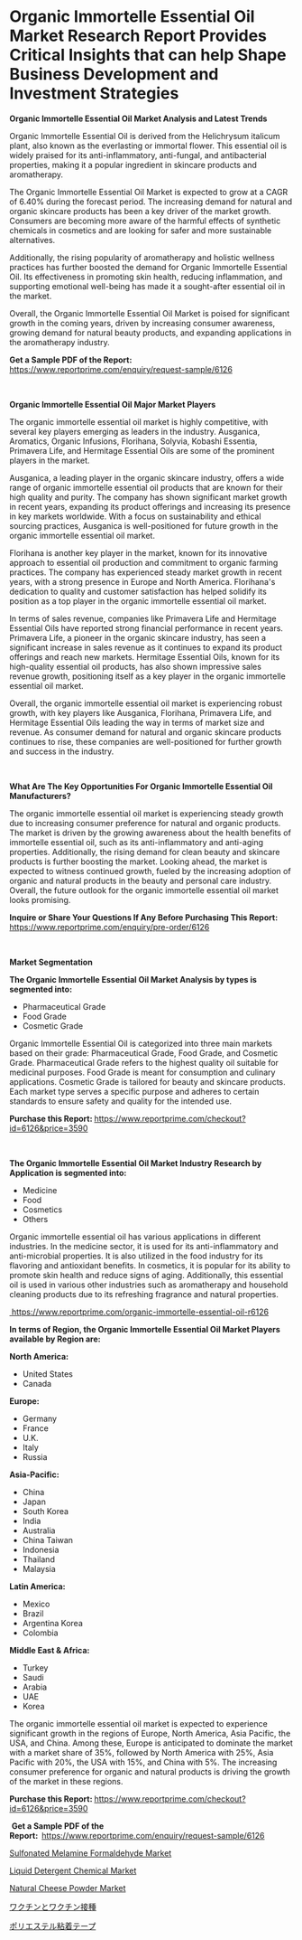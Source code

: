<p><h1>Organic Immortelle Essential Oil Market Research Report Provides Critical Insights that can help Shape Business Development and Investment Strategies</h1></p><p><strong>Organic Immortelle Essential Oil Market Analysis and Latest Trends</strong></p>
<p><p>Organic Immortelle Essential Oil is derived from the Helichrysum italicum plant, also known as the everlasting or immortal flower. This essential oil is widely praised for its anti-inflammatory, anti-fungal, and antibacterial properties, making it a popular ingredient in skincare products and aromatherapy.</p><p>The Organic Immortelle Essential Oil Market is expected to grow at a CAGR of 6.40% during the forecast period. The increasing demand for natural and organic skincare products has been a key driver of the market growth. Consumers are becoming more aware of the harmful effects of synthetic chemicals in cosmetics and are looking for safer and more sustainable alternatives.</p><p>Additionally, the rising popularity of aromatherapy and holistic wellness practices has further boosted the demand for Organic Immortelle Essential Oil. Its effectiveness in promoting skin health, reducing inflammation, and supporting emotional well-being has made it a sought-after essential oil in the market.</p><p>Overall, the Organic Immortelle Essential Oil Market is poised for significant growth in the coming years, driven by increasing consumer awareness, growing demand for natural beauty products, and expanding applications in the aromatherapy industry.</p></p>
<p><strong>Get a Sample PDF of the Report:&nbsp;</strong> <a href="https://www.reportprime.com/enquiry/request-sample/6126">https://www.reportprime.com/enquiry/request-sample/6126</a></p>
<p>&nbsp;</p>
<p><strong>Organic Immortelle Essential Oil Major Market Players</strong></p>
<p><p>The organic immortelle essential oil market is highly competitive, with several key players emerging as leaders in the industry. Ausganica, Aromatics, Organic Infusions, Florihana, Solyvia, Kobashi Essentia, Primavera Life, and Hermitage Essential Oils are some of the prominent players in the market.</p><p>Ausganica, a leading player in the organic skincare industry, offers a wide range of organic immortelle essential oil products that are known for their high quality and purity. The company has shown significant market growth in recent years, expanding its product offerings and increasing its presence in key markets worldwide. With a focus on sustainability and ethical sourcing practices, Ausganica is well-positioned for future growth in the organic immortelle essential oil market.</p><p>Florihana is another key player in the market, known for its innovative approach to essential oil production and commitment to organic farming practices. The company has experienced steady market growth in recent years, with a strong presence in Europe and North America. Florihana's dedication to quality and customer satisfaction has helped solidify its position as a top player in the organic immortelle essential oil market.</p><p>In terms of sales revenue, companies like Primavera Life and Hermitage Essential Oils have reported strong financial performance in recent years. Primavera Life, a pioneer in the organic skincare industry, has seen a significant increase in sales revenue as it continues to expand its product offerings and reach new markets. Hermitage Essential Oils, known for its high-quality essential oil products, has also shown impressive sales revenue growth, positioning itself as a key player in the organic immortelle essential oil market.</p><p>Overall, the organic immortelle essential oil market is experiencing robust growth, with key players like Ausganica, Florihana, Primavera Life, and Hermitage Essential Oils leading the way in terms of market size and revenue. As consumer demand for natural and organic skincare products continues to rise, these companies are well-positioned for further growth and success in the industry.</p></p>
<p>&nbsp;</p>
<p><strong>What Are The Key Opportunities For Organic Immortelle Essential Oil Manufacturers?</strong></p>
<p><p>The organic immortelle essential oil market is experiencing steady growth due to increasing consumer preference for natural and organic products. The market is driven by the growing awareness about the health benefits of immortelle essential oil, such as its anti-inflammatory and anti-aging properties. Additionally, the rising demand for clean beauty and skincare products is further boosting the market. Looking ahead, the market is expected to witness continued growth, fueled by the increasing adoption of organic and natural products in the beauty and personal care industry. Overall, the future outlook for the organic immortelle essential oil market looks promising.</p></p>
<p><strong>Inquire or Share Your Questions If Any Before Purchasing This Report:</strong> <a href="https://www.reportprime.com/enquiry/pre-order/6126">https://www.reportprime.com/enquiry/pre-order/6126</a></p>
<p>&nbsp;</p>
<p><strong>Market Segmentation</strong></p>
<p><strong>The Organic Immortelle Essential Oil Market Analysis by types is segmented into:</strong></p>
<p><ul><li>Pharmaceutical Grade</li><li>Food Grade</li><li>Cosmetic Grade</li></ul></p>
<p><p>Organic Immortelle Essential Oil is categorized into three main markets based on their grade: Pharmaceutical Grade, Food Grade, and Cosmetic Grade. Pharmaceutical Grade refers to the highest quality oil suitable for medicinal purposes. Food Grade is meant for consumption and culinary applications. Cosmetic Grade is tailored for beauty and skincare products. Each market type serves a specific purpose and adheres to certain standards to ensure safety and quality for the intended use.</p></p>
<p><strong>Purchase this Report:&nbsp;</strong><a href="https://www.reportprime.com/checkout?id=6126&price=3590">https://www.reportprime.com/checkout?id=6126&price=3590</a></p>
<p>&nbsp;</p>
<p><strong>The Organic Immortelle Essential Oil Market Industry Research by Application is segmented into:</strong></p>
<p><ul><li>Medicine</li><li>Food</li><li>Cosmetics</li><li>Others</li></ul></p>
<p><p>Organic immortelle essential oil has various applications in different industries. In the medicine sector, it is used for its anti-inflammatory and anti-microbial properties. It is also utilized in the food industry for its flavoring and antioxidant benefits. In cosmetics, it is popular for its ability to promote skin health and reduce signs of aging. Additionally, this essential oil is used in various other industries such as aromatherapy and household cleaning products due to its refreshing fragrance and natural properties.</p></p>
<p><a href="https://www.reportprime.com/organic-immortelle-essential-oil-r6126">&nbsp;https://www.reportprime.com/organic-immortelle-essential-oil-r6126</a></p>
<p><strong>In terms of Region, the Organic Immortelle Essential Oil Market Players available by Region are:</strong></p>
<p>
    <p> <strong> North America: </strong>
        <ul>
            <li>United States</li>
            <li>Canada</li>
        </ul>
        </p> 
    <p> <strong> Europe: </strong>
        <ul>
            <li>Germany</li>
            <li>France</li>
            <li>U.K.</li>
            <li>Italy</li>
            <li>Russia</li>
        </ul>
        </p> 
    <p> <strong> Asia-Pacific: </strong>
        <ul>
            <li>China</li>
            <li>Japan</li>
            <li>South Korea</li>
            <li>India</li>
            <li>Australia</li>
            <li>China Taiwan</li>
            <li>Indonesia</li>
            <li>Thailand</li>
            <li>Malaysia</li>
        </ul>
        </p> 
    <p> <strong> Latin America: </strong>
        <ul>
            <li>Mexico</li>
            <li>Brazil</li>
            <li>Argentina Korea</li>
            <li>Colombia</li>
        </ul>
        </p> 
    <p> <strong> Middle East & Africa: </strong>
        <ul>
            <li>Turkey</li>
            <li>Saudi</li>
            <li>Arabia</li>
            <li>UAE</li>
            <li>Korea</li>
        </ul>
    </p>
    </p>
<p><p>The organic immortelle essential oil market is expected to experience significant growth in the regions of Europe, North America, Asia Pacific, the USA, and China. Among these, Europe is anticipated to dominate the market with a market share of 35%, followed by North America with 25%, Asia Pacific with 20%, the USA with 15%, and China with 5%. The increasing consumer preference for organic and natural products is driving the growth of the market in these regions.</p></p>
<p><strong>Purchase this Report: </strong><a href="https://www.reportprime.com/checkout?id=6126&price=3590">https://www.reportprime.com/checkout?id=6126&price=3590</a></p>
<p>&nbsp;<strong>Get a Sample PDF of the Report:&nbsp;&nbsp;</strong><a href="https://www.reportprime.com/enquiry/request-sample/6126">https://www.reportprime.com/enquiry/request-sample/6126</a></p>
<p><strong></strong></p>
<p><p><a href="https://medium.com/@vallieemard78/sulfonated-melamine-formaldehyde-industry-analysis-report-its-market-size-growing-with-a-cagr-of-9-dbdb4cdd96db">Sulfonated Melamine Formaldehyde Market</a></p><p><a href="https://medium.com/@elzaziemann1943/liquid-detergent-chemical-market-research-report-market-forecast-and-growth-prospects-with-a-1b399c59ad19">Liquid Detergent Chemical Market</a></p><p><a href="https://github.com/gulaimolin/Market-Research-Report-List-5/blob/main/natural-cheese-powder-market.md">Natural Cheese Powder Market</a></p><p><a href="https://medium.com/@estasprer20231/%E3%82%B0%E3%83%AD%E3%83%BC%E3%83%90%E3%83%AB%E3%83%AF%E3%82%AF%E3%83%81%E3%83%B3%E3%81%A8%E3%83%AF%E3%82%AF%E3%83%81%E3%83%8D%E3%83%BC%E3%82%B7%E3%83%A7%E3%83%B3%E5%B8%82%E5%A0%B4%E3%81%AE%E8%A6%8F%E6%A8%A1%E3%81%A8%E3%82%B7%E3%82%A7%E3%82%A2%E5%88%86%E6%9E%90-%E8%A3%BD%E5%93%81%E3%82%BF%E3%82%A4%E3%83%97-%E5%BF%9C%E7%94%A8-%E5%9C%B0%E5%9F%9F%E5%88%A5-%E4%BA%88%E6%B8%AC-2024%E5%B9%B4-2031%E5%B9%B4-e5ed51179079">ワクチンとワクチン接種</a></p><p><a href="https://medium.com/@cielostamm/2024%E5%B9%B4%E3%81%8B%E3%82%892031%E5%B9%B4%E3%81%BE%E3%81%A7%E3%81%AE%E3%82%B0%E3%83%AD%E3%83%BC%E3%83%90%E3%83%AB%E3%83%9D%E3%83%AA%E3%82%A8%E3%82%B9%E3%83%86%E3%83%AB%E7%B2%98%E7%9D%80%E3%83%86%E3%83%BC%E3%83%97%E5%B8%82%E5%A0%B4%E3%81%AE%E3%83%88%E3%83%AC%E3%83%B3%E3%83%89%E3%81%AB%E3%81%A4%E3%81%84%E3%81%A6%E3%81%AE%E6%88%A6%E7%95%A5%E7%9A%84%E3%81%AA%E6%B4%9E%E5%AF%9F-101%E3%83%9A%E3%83%BC%E3%82%B8%E3%81%A7%E7%B6%B2%E7%BE%85-dd1f4c819820">ポリエステル粘着テープ</a></p></p>